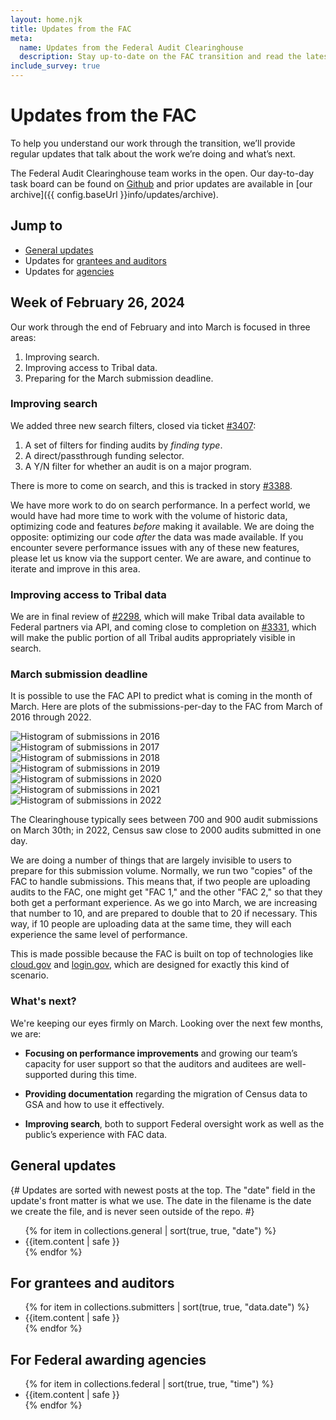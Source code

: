 ```yaml
---
layout: home.njk
title: Updates from the FAC
meta:
  name: Updates from the Federal Audit Clearinghouse
  description: Stay up-to-date on the FAC transition and read the latest on the single audit process.
include_survey: true
---
```


# Updates from the FAC

To help you understand our work through the transition, we’ll provide regular updates that talk about the work we’re doing and what’s next. 

The Federal Audit Clearinghouse team works in the open. Our day-to-day task board can be found on [Github](https://github.com/orgs/GSA-TTS/projects/11/views/2) and prior updates are available in [our archive]({{ config.baseUrl }}info/updates/archive).

## Jump to

* [General updates](#general)
* Updates for [grantees and auditors](#grantees-and-auditors)
* Updates for [agencies](#agencies)

## Week of February 26, 2024

Our work through the end of February and into March is focused in three areas:

1. Improving search.
2. Improving access to Tribal data.
3. Preparing for the March submission deadline.

### Improving search

We added three new search filters, closed via ticket [#3407](https://github.com/GSA-TTS/FAC/issues/3407):

1. A set of filters for finding audits by *finding type*. 
2. A direct/passthrough funding selector.
3. A Y/N filter for whether an audit is on a major program.

There is more to come on search, and this is tracked in story [#3388](https://github.com/GSA-TTS/FAC/issues/3388). 

We have more work to do on search performance. In a perfect world, we would have had more time to work with the volume of historic data, optimizing code and features *before* making it available. We are doing the opposite: optimizing our code *after* the data was made available. If you encounter severe performance issues with any of these new features, please let us know via the support center. We are aware, and continue to iterate and improve in this area.

### Improving access to Tribal data

We are in final review of [#2298](https://github.com/GSA-TTS/FAC/issues/2290), which will make Tribal data available to Federal partners via API, and coming close to completion on [#3331](https://github.com/GSA-TTS/FAC/issues/3331), which will make the public portion of all Tribal audits appropriately visible in search.

### March submission deadline

It is possible to use the FAC API to predict what is coming in the month of March. Here are plots of the submissions-per-day to the FAC from March of 2016 through 2022.

<div class="grid-container">
    <div class="grid-row">
        <div class="tablet:grid-col"><img src="{{ config.baseUrl }}assets/img/updates/submissions-in-2016.png" alt="Histogram of submissions in 2016" /></div>
        <div class="tablet:grid-col"><img src="{{ config.baseUrl }}assets/img/updates/submissions-in-2017.png" alt="Histogram of submissions in 2017" /></div>
        <div class="tablet:grid-col"><img src="{{ config.baseUrl }}assets/img/updates/submissions-in-2018.png" alt="Histogram of submissions in 2018" /></div>
        <div class="tablet:grid-col"><img src="{{ config.baseUrl }}assets/img/updates/submissions-in-2019.png" alt="Histogram of submissions in 2019" /></div>
    </div>
    <div class="grid-row">
        <div class="tablet:grid-col"><img src="{{ config.baseUrl }}assets/img/updates/submissions-in-2020.png" alt="Histogram of submissions in 2020" /></div>
        <div class="tablet:grid-col"><img src="{{ config.baseUrl }}assets/img/updates/submissions-in-2021.png" alt="Histogram of submissions in 2021" /></div>
        <div class="tablet:grid-col"><img src="{{ config.baseUrl }}assets/img/updates/submissions-in-2022.png" alt="Histogram of submissions in 2022" /></div>
        <div class="tablet:grid-col"></div>
    </div>
</div>

The Clearinghouse typically sees between 700 and 900 audit submissions on March 30th; in 2022, Census saw close to 2000 audits submitted in one day.

We are doing a number of things that are largely invisible to users to prepare for this submission volume. Normally, we run two "copies" of the FAC to handle submissions. This means that, if two people are uploading audits to the FAC, one might get "FAC 1," and the other "FAC 2," so that they both get a performant experience. As we go into March, we are increasing that number to 10, and are prepared to double that to 20 if necessary. This way, if 10 people are uploading data at the same time, they will each experience the same level of performance. 

This is made possible because the FAC is built on top of technologies like [cloud.gov](https://cloud.gov) and [login.gov](https://login.gov), which are designed for exactly this kind of scenario.

### What's next?

We're keeping our eyes firmly on March. Looking over the next few months, we are:

- **Focusing on performance improvements** and growing our team’s capacity for user support so that the auditors and auditees are well-supported during this time.

- **Providing documentation** regarding the migration of Census data to GSA and how to use it effectively.

- **Improving search**, both to support Federal oversight work as well as the public’s experience with FAC data.

<h2 id="general" >General updates</h3>

{#
Updates are sorted with newest posts at the top. The "date" field in the update's front matter is what we use. The date in the filename is the date we create the file, and is never seen outside of the repo.
#}

<ul>
{% for item in collections.general | sort(true, true, "date") %}
    <li>{{item.content | safe }}</li>
{% endfor %}
</ul>

<h2 id="grantees-and-auditors">For grantees and auditors</h3>
<ul>
{% for item in collections.submitters | sort(true, true, "data.date") %}
    <li>{{item.content | safe }}</li>
{% endfor %}
</ul>


<h2 id="agencies">For Federal awarding agencies</h3>
<ul>
{% for item in collections.federal | sort(true, true, "time") %}
    <li>{{item.content | safe }}</li>
{% endfor %}
</ul>
